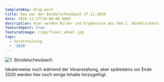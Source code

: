 ```yaml
---
templateKey: blog-post
title: Das war der Bündelschesdaach 27.12.2020
date: 2020-12-27T20:00:00.000Z
description: Hier werden Bilder und Ergebnisse aus dem 1. Bündelschestag 2020 präsentiert.
featuredpost: true
featuredimage: /img/flavor_wheel.jpg
tags:
  - Veranstaltung
  - '2020'
---
```

![1. Bündelschesdaach](/img/flavor_wheel.jpg)

Idealerweise noch während der Veranstaltung, aber spätestens vor Ende 2020 werden hier noch einige Inhalte hinzugefügt.